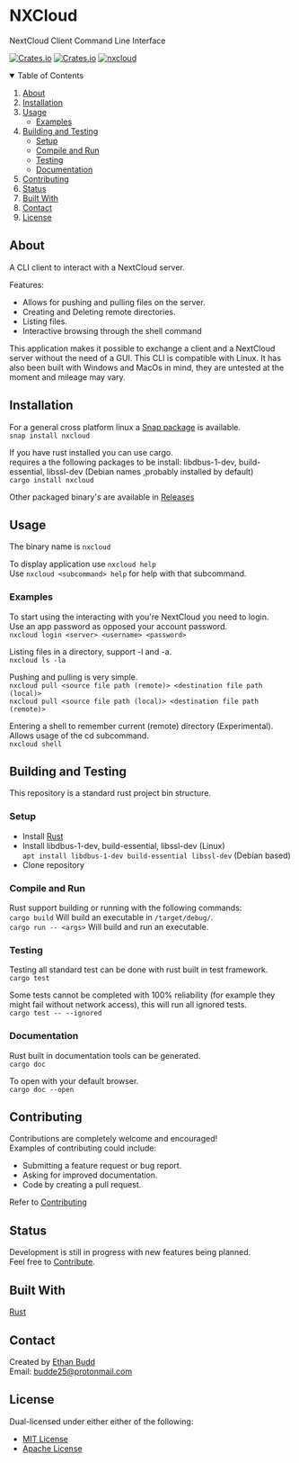 <!-- Title -->
# NXCloud

<!-- Subtitle-->
NextCloud Client Command Line Interface

<!-- Shields -->
<!-- TODO add GitHub actions -->
[![Crates.io](https://img.shields.io/crates/v/nxcloud)](https://crates.io/crates/nxcloud)
[![Crates.io](https://img.shields.io/crates/d/nxcloud)](https://crates.io/crates/nxcloud)
[![nxcloud](https://snapcraft.io//nxcloud/badge.svg)](https://snapcraft.io/nxcloud)


<!-- Table of Contents -->
<details open="false">
  <summary>Table of Contents</summary>
  <ol>
    <li><a href="#about">About</a></li>
    <li><a href="#installation">Installation</a></li>
    <li>
      <a href="#usage">Usage</a>
      <ul>
        <li><a href="#examples">Examples</a></li>
      </ul>
    </li>
    <li>
      <a href="#building-and-testing">Building and Testing</a>
        <ul>
          <li><a href="#setup">Setup</a></li>
          <li><a href="#compile-and-run">Compile and Run</a></li>
          <li><a href="#testing">Testing</a></li>
          <li><a href="#documentation">Documentation</a></li>
        </ul>
    </li>
    <li><a href="#contributing">Contributing</a></li>
    <li><a href="#status">Status</a></li>
    <li><a href="#built-with">Built With</a></li>
    <li><a href="#contact">Contact</a></li>
    <li><a href="#license">License</a></li>
  </ol>
</details>

<!-- Info -->
## About

<!-- Image/GIF -->

A CLI client to interact with a NextCloud server.  

Features:  
* Allows for pushing and pulling files on the server.
* Creating and Deleting remote directories.
* Listing files.
* Interactive browsing through the shell command

This application makes it possible to exchange a client and a NextCloud server without the need of a GUI. This CLI is compatible with Linux. It has also been built with Windows and MacOs in mind, they are untested at the moment and mileage may vary.

<!-- Installation -->
## Installation

For a general cross platform linux a [Snap package](https://snapcraft.io/nxcloud) is available.  
`snap install nxcloud`  
  
If you have rust installed you can use cargo.  
requires a the following packages to be install:
libdbus-1-dev, build-essential, libssl-dev (Debian names ,probably installed by default)  
`cargo install nxcloud`   
  
Other packaged binary's are available in [Releases](https://github.com/budde25/nextcloud-client-cli/releases)  

<!-- Usage -->
## Usage

The binary name is `nxcloud`  

To display application use `nxcloud help`  
Use `nxcloud <subcommand> help` for help with that subcommand.  

<!-- Examples -->
### Examples
To start using the interacting with you're NextCloud you need to login.  
Use an app password as opposed your account password.  
`nxcloud login <server> <username> <password>`

Listing files in a directory, support -l and -a.  
`nxcloud ls -la`

Pushing and pulling is very simple.  
`nxcloud pull <source file path (remote)> <destination file path (local)>`  
`nxcloud pull <source file path (local)> <destination file path (remote)>`  

Entering a shell to remember current (remote) directory (Experimental).  
Allows usage of the cd subcommand.  
`nxcloud shell`  

<!-- Building and Testing -->
## Building and Testing

This repository is a standard rust project bin structure.  

<!-- Setup -->
### Setup

* Install [Rust](https://www.rust-lang.org/tools/install)  
* Install libdbus-1-dev, build-essential, libssl-dev (Linux) <br> `apt install libdbus-1-dev build-essential libssl-dev` (Debian based)
* Clone repository

<!-- Compile and Run -->
### Compile and Run

Rust support building or running with the following commands:  
`cargo build` Will build an executable in `/target/debug/`.  
`cargo run -- <args>` Will build and run an executable.    

<!-- Testing -->
### Testing

Testing all standard test can be done with rust built in test framework.  
`cargo test`

Some tests cannot be completed with 100% reliability (for example they might fail without network access), this will run all ignored tests.  
`cargo test -- --ignored`

<!-- Docs -->
### Documentation

Rust built in documentation tools can be generated.  
`cargo doc`

To open with your default browser.  
`cargo doc --open`

<!-- Contributing -->
## Contributing

Contributions are completely welcome and encouraged!  
Examples of contributing could include: 

* Submitting a feature request or bug report.  
* Asking for improved documentation.  
* Code by creating a pull request.  

Refer to [Contributing](CONTRIBUTING.md)

<!-- Development Status -->
## Status

Development is still in progress with new features being planned.  
Feel free to [Contribute](#Contributing).

<!-- Technologies -->
## Built With

[Rust](https://www.rust-lang.org/)

<!-- Contact Info -->
## Contact

Created by [Ethan Budd](www.github.com/budde25)  
Email: [budde25@protonmail.com](mailto:budde25@protonmail.com)  

<!-- License -->
## License

Dual-licensed under either either of the following:
* [MIT License](LICENSE-MIT)
* [Apache License](LICENSE-APACHE)
